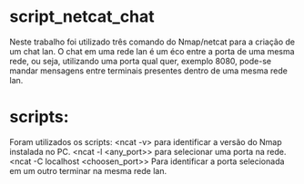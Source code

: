 # script_netcat_chat

Neste trabalho foi utilizado três comando do Nmap/netcat para a criação de um chat lan.
O chat em uma rede lan é um éco entre a porta de uma mesma rede, ou seja, utilizando uma porta qual quer, exemplo 8080, pode-se mandar mensagens entre terminais presentes dentro de uma mesma rede lan.

# scripts:
Foram utilizados os scripts:
<ncat -v> para identificar a versão do Nmap instalada no PC.
<ncat -l <any_port>> para selecionar uma porta na rede.
<ncat -C localhost <choosen_port>> Para identificar a porta selecionada em um outro terminar na mesma rede lan.
